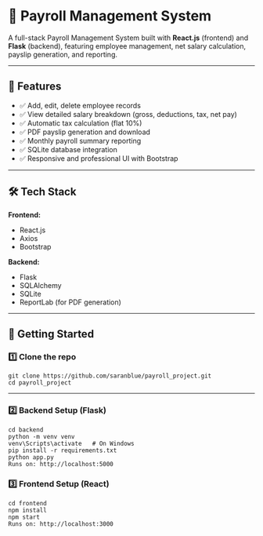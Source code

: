 # 💼 Payroll Management System

A full-stack Payroll Management System built with **React.js** (frontend) and **Flask** (backend), featuring employee management, net salary calculation, payslip generation, and reporting.

---

## 📌 Features

- ✅ Add, edit, delete employee records
- ✅ View detailed salary breakdown (gross, deductions, tax, net pay)
- ✅ Automatic tax calculation (flat 10%)
- ✅ PDF payslip generation and download
- ✅ Monthly payroll summary reporting
- ✅ SQLite database integration
- ✅ Responsive and professional UI with Bootstrap

---

## 🛠 Tech Stack

**Frontend:**  
- React.js  
- Axios  
- Bootstrap

**Backend:**  
- Flask  
- SQLAlchemy  
- SQLite  
- ReportLab (for PDF generation)

---

## 🚀 Getting Started

### 1️⃣ Clone the repo

```
git clone https://github.com/saranblue/payroll_project.git
cd payroll_project
```
---
### 2️⃣ Backend Setup (Flask)
```
cd backend
python -m venv venv
venv\Scripts\activate   # On Windows
pip install -r requirements.txt
python app.py
Runs on: http://localhost:5000
```

### 3️⃣ Frontend Setup (React)
```
cd frontend
npm install
npm start
Runs on: http://localhost:3000







